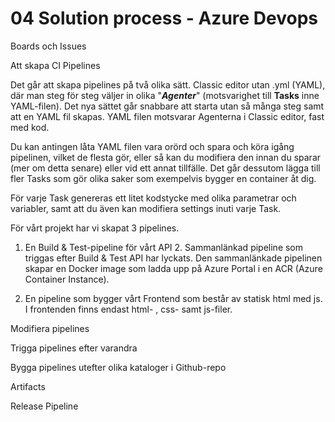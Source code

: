 # 04 Solution process - Azure Devops

Boards och Issues

Att skapa CI Pipelines

Det går att skapa pipelines på två olika sätt. Classic editor utan .yml (YAML), där man steg för steg väljer in olika "***Agenter***" (motsvarighet till **Tasks** inne YAML-filen). Det nya sättet går snabbare att starta utan så många steg samt att en YAML fil skapas. YAML filen motsvarar Agenterna i Classic editor, fast med kod.

Du kan antingen låta YAML filen vara orörd och spara och köra igång pipelinen, vilket de flesta gör, eller så kan du  modifiera den innan du sparar (mer om detta senare) eller vid ett annat tillfälle. Det går dessutom lägga till fler Tasks som gör olika saker som exempelvis bygger en container åt dig.

För varje Task genereras ett litet kodstycke med olika parametrar och variabler, samt att du även kan modifiera settings inuti varje Task.

För vårt projekt har vi skapat 3 pipelines.

1. En Build & Test-pipeline för vårt API
   2. Sammanlänkad pipeline som triggas efter Build & Test API har lyckats. Den sammanlänkade pipelinen skapar en Docker image som ladda upp  på  Azure Portal i en ACR (Azure Container Instance).

3. En pipeline som bygger vårt Frontend som består av statisk html med js. I frontenden finns endast html- , css- samt js-filer.



Modifiera pipelines

Trigga pipelines efter varandra

Bygga pipelines  utefter olika kataloger i Github-repo

Artifacts

Release Pipeline


